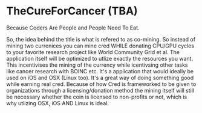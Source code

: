 # TheCureForCancer (TBA)
Because Coders Are People and People Need To Eat.

So, the idea behind the title is what is refered to as co-mining. So instead of mining two currenices you can mine cred WHILE donating CPU/GPU cycles to your favorite research project like World Community Grid et al. The application itself will be optimized to utlize exactly the resources you want. This incentivises the mining of the currency while icentivsing other tasks like cancer research with BOINC etc. It's a application that would ideally be used on iOS and OSX (Linux too). It's a great way of doing something good while earning real cred. Because of how Cred is frameworked to be given to organizations through a licensing/donation method the mining itself will still be necessary whether the coin is licensed to non-profits or not, which is why utlizing OSX, iOS AND Linux is ideal.
